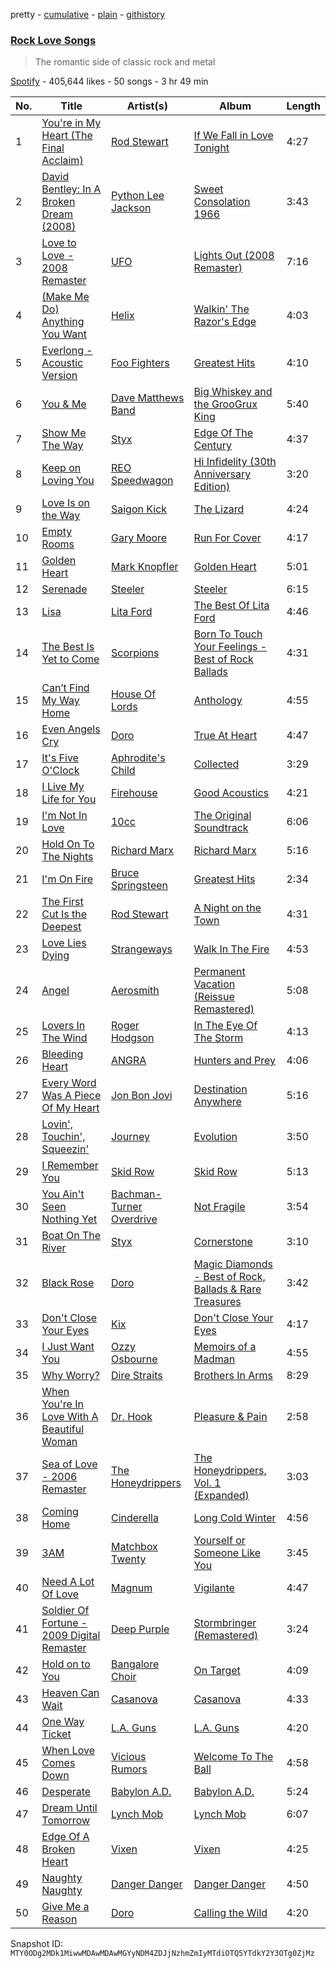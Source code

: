 pretty - [cumulative](/playlists/cumulative/37i9dQZF1DX7Z7kYpKKGTc.md) - [plain](/playlists/plain/37i9dQZF1DX7Z7kYpKKGTc) - [githistory](https://github.githistory.xyz/mackorone/spotify-playlist-archive/blob/main/playlists/plain/37i9dQZF1DX7Z7kYpKKGTc)

### [Rock Love Songs](https://open.spotify.com/playlist/37i9dQZF1DX7Z7kYpKKGTc)

> The romantic side of classic rock and metal

[Spotify](https://open.spotify.com/user/spotify) - 405,644 likes - 50 songs - 3 hr 49 min

| No. | Title | Artist(s) | Album | Length |
|---|---|---|---|---|
| 1 | [You're in My Heart \(The Final Acclaim\)](https://open.spotify.com/track/4P9kOK2PafbamK95SJOCbO) | [Rod Stewart](https://open.spotify.com/artist/2y8Jo9CKhJvtfeKOsYzRdT) | [If We Fall in Love Tonight](https://open.spotify.com/album/2GmrcFfoRPSKmmSyh36Bu6) | 4:27 |
| 2 | [David Bentley: In A Broken Dream \(2008\)](https://open.spotify.com/track/0o2ODr6zCp6DZdTczHsGSv) | [Python Lee Jackson](https://open.spotify.com/artist/7lWPkt4uoVwqSO7QpuYmdN) | [Sweet Consolation 1966](https://open.spotify.com/album/0h2mBenpQt3MtKPnLqRuVU) | 3:43 |
| 3 | [Love to Love \- 2008 Remaster](https://open.spotify.com/track/7APUAIXaQEH5EDdyFI3Cd1) | [UFO](https://open.spotify.com/artist/2Omy3P5hFZym7FKum1JA1s) | [Lights Out \(2008 Remaster\)](https://open.spotify.com/album/4YA8LIlVfST5TfphOx28VI) | 7:16 |
| 4 | [\(Make Me Do\) Anything You Want](https://open.spotify.com/track/0fWTGqNoC0nsbhA0aRAkDf) | [Helix](https://open.spotify.com/artist/7JF6mRd5N8LzsKugg4rcSG) | [Walkin' The Razor's Edge](https://open.spotify.com/album/6bLC4Ik5DP9E0nrPCNs4Sh) | 4:03 |
| 5 | [Everlong \- Acoustic Version](https://open.spotify.com/track/3QmesrvdbPjwf7i40nht1D) | [Foo Fighters](https://open.spotify.com/artist/7jy3rLJdDQY21OgRLCZ9sD) | [Greatest Hits](https://open.spotify.com/album/1zCNrbPpz5OLSr6mSpPdKm) | 4:10 |
| 6 | [You & Me](https://open.spotify.com/track/2haoFajdq2VFBj8xTfdV7N) | [Dave Matthews Band](https://open.spotify.com/artist/2TI7qyDE0QfyOlnbtfDo7L) | [Big Whiskey and the GrooGrux King](https://open.spotify.com/album/2uXxFQCCnTO4Ft9EA2PWJ4) | 5:40 |
| 7 | [Show Me The Way](https://open.spotify.com/track/2upjcGvuiTCGSaGPZZ2dtD) | [Styx](https://open.spotify.com/artist/4salDzkGmfycRqNUbyBphh) | [Edge Of The Century](https://open.spotify.com/album/6dLlnu5TPxD74g7w8SfnqF) | 4:37 |
| 8 | [Keep on Loving You](https://open.spotify.com/track/4rcHWl68ai6KvpXlc8vbnE) | [REO Speedwagon](https://open.spotify.com/artist/55vs7NT1KxcFjbMC4y202E) | [Hi Infidelity \(30th Anniversary Edition\)](https://open.spotify.com/album/0X4ZNTZw7SYgrp5rlBQC3N) | 3:20 |
| 9 | [Love Is on the Way](https://open.spotify.com/track/3F3n2V9XBrtb1omqLfcNPe) | [Saigon Kick](https://open.spotify.com/artist/1Qt3QdA0ZoOoeWfrJzA12d) | [The Lizard](https://open.spotify.com/album/0nZIjKvxpkli74fs827sAJ) | 4:24 |
| 10 | [Empty Rooms](https://open.spotify.com/track/21hvIW7umCAu3dWab4MYR1) | [Gary Moore](https://open.spotify.com/artist/23wr9RJZg0PmYvVFyNkQ4j) | [Run For Cover](https://open.spotify.com/album/5L7OArC51NP8i6EswjugZI) | 4:17 |
| 11 | [Golden Heart](https://open.spotify.com/track/4KU1AZfXvTPhrr9ptpVVPp) | [Mark Knopfler](https://open.spotify.com/artist/0FI0kxP0BWurTz8cB8BBug) | [Golden Heart](https://open.spotify.com/album/6GY9OQ3itHNUVzVxuRMqoo) | 5:01 |
| 12 | [Serenade](https://open.spotify.com/track/5eDmCbmySQNCtINzEfijyG) | [Steeler](https://open.spotify.com/artist/0Bok9cwEPeFS6vv7iVrkDj) | [Steeler](https://open.spotify.com/album/6X4xOK2vncouastY92OcYw) | 6:15 |
| 13 | [Lisa](https://open.spotify.com/track/2owpdFd1qqSSe6TEzceXpc) | [Lita Ford](https://open.spotify.com/artist/77tBvvyd6SD4Y9Um1xcbxP) | [The Best Of Lita Ford](https://open.spotify.com/album/4iDLWLSgdI1CmAAwShsHRU) | 4:46 |
| 14 | [The Best Is Yet to Come](https://open.spotify.com/track/29AXUHrkAp6EAz3VHLKfNU) | [Scorpions](https://open.spotify.com/artist/27T030eWyCQRmDyuvr1kxY) | [Born To Touch Your Feelings \- Best of Rock Ballads](https://open.spotify.com/album/3peZuKMnLFrGtS5sBrHKPG) | 4:31 |
| 15 | [Can’t Find My Way Home](https://open.spotify.com/track/2JQAsJ6rBSwOex7GPnkfSw) | [House Of Lords](https://open.spotify.com/artist/0iu8uY2sqeWpiwxcdwOonn) | [Anthology](https://open.spotify.com/album/5Da3HoQkJVhGwlbR4iW8ui) | 4:55 |
| 16 | [Even Angels Cry](https://open.spotify.com/track/00CKqQSBhAr2gePvyIzk0P) | [Doro](https://open.spotify.com/artist/5GLeyUhj8B8f5pJxqZllKl) | [True At Heart](https://open.spotify.com/album/6IPvbij5P2I7qqBE54Ydef) | 4:47 |
| 17 | [It's Five O'Clock](https://open.spotify.com/track/3hIUIwTtWbfH87Otztk2bW) | [Aphrodite's Child](https://open.spotify.com/artist/2XhhAWeUOlrZnGOB7aKEI8) | [Collected](https://open.spotify.com/album/5GxF0J9PqUTsrM8XpehAib) | 3:29 |
| 18 | [I Live My Life for You](https://open.spotify.com/track/47RAxX2yfiZWmsNKLvjQON) | [Firehouse](https://open.spotify.com/artist/28pS8WVbFstY0o1SrqCf8I) | [Good Acoustics](https://open.spotify.com/album/58YDbRSyKuN0hUAPBS7Ywv) | 4:21 |
| 19 | [I'm Not In Love](https://open.spotify.com/track/5HQEmiV2lKnSO6qa2fsR7x) | [10cc](https://open.spotify.com/artist/6i6WlGzQtXtz7GcC5H5st5) | [The Original Soundtrack](https://open.spotify.com/album/1CMgmJjMFskwwmK8h8j1Oj) | 6:06 |
| 20 | [Hold On To The Nights](https://open.spotify.com/track/3F2YXxSOC9dPmxXdrh6mYl) | [Richard Marx](https://open.spotify.com/artist/0grdhNhiRLFBaFVyybqsj6) | [Richard Marx](https://open.spotify.com/album/3C2cO3wo4f2bLzOpFypgmZ) | 5:16 |
| 21 | [I'm On Fire](https://open.spotify.com/track/6OA6JTMUGmQRtYGxpXgEa1) | [Bruce Springsteen](https://open.spotify.com/artist/3eqjTLE0HfPfh78zjh6TqT) | [Greatest Hits](https://open.spotify.com/album/1c72XklDkH9TmbPMxy11a9) | 2:34 |
| 22 | [The First Cut Is the Deepest](https://open.spotify.com/track/3FeYjbIVqvAhuTcwsE6K3v) | [Rod Stewart](https://open.spotify.com/artist/2y8Jo9CKhJvtfeKOsYzRdT) | [A Night on the Town](https://open.spotify.com/album/6z4jnK1fRHP80RJC8x9UFd) | 4:31 |
| 23 | [Love Lies Dying](https://open.spotify.com/track/02IPfHWXZIYlNAsXWEkcby) | [Strangeways](https://open.spotify.com/artist/3qjKWZHKWDnqD12VudjEpS) | [Walk In The Fire](https://open.spotify.com/album/1GSyVLvt58yFfvZs3uAuQN) | 4:53 |
| 24 | [Angel](https://open.spotify.com/track/6r4laxAXabuv6pK9Nzoskc) | [Aerosmith](https://open.spotify.com/artist/7Ey4PD4MYsKc5I2dolUwbH) | [Permanent Vacation \(Reissue Remastered\)](https://open.spotify.com/album/3mb4bSC1wKWTtQBfiMkyma) | 5:08 |
| 25 | [Lovers In The Wind](https://open.spotify.com/track/2nOtOd6fcI7MQ9Bw2QgNoH) | [Roger Hodgson](https://open.spotify.com/artist/3lHXm91pKLq9Sxi6CoRKWu) | [In The Eye Of The Storm](https://open.spotify.com/album/0qfNyNVCd7fcof8FdBwtaT) | 4:13 |
| 26 | [Bleeding Heart](https://open.spotify.com/track/4m2HvlrZ1kKsgFpcLh5h0V) | [ANGRA](https://open.spotify.com/artist/7IAXZaLTb6nkJr8RmVPn5y) | [Hunters and Prey](https://open.spotify.com/album/7InbifA9jm46xap6mBG2FA) | 4:06 |
| 27 | [Every Word Was A Piece Of My Heart](https://open.spotify.com/track/36ZdbCa9aaCHqktd0DWRNt) | [Jon Bon Jovi](https://open.spotify.com/artist/6h2bWHWTJL38N8dqocVaif) | [Destination Anywhere](https://open.spotify.com/album/1WRKn85tlchCZX0Ph1C0In) | 5:16 |
| 28 | [Lovin', Touchin', Squeezin'](https://open.spotify.com/track/0VQ0n5gMgJLNixG8BfWBT5) | [Journey](https://open.spotify.com/artist/0rvjqX7ttXeg3mTy8Xscbt) | [Evolution](https://open.spotify.com/album/4hKBS94EEP9PaYxuK5tisQ) | 3:50 |
| 29 | [I Remember You](https://open.spotify.com/track/4ZpXHlV2vQVfPXUvbDSZ92) | [Skid Row](https://open.spotify.com/artist/4opTS86dN9uO313J9CE8xg) | [Skid Row](https://open.spotify.com/album/0kSTuMp9GpX9pJR45Bksgi) | 5:13 |
| 30 | [You Ain't Seen Nothing Yet](https://open.spotify.com/track/0HOrDVS349XFcpCYsO2hAP) | [Bachman\-Turner Overdrive](https://open.spotify.com/artist/5q4AzEtCoYJyXjMMoEkSU5) | [Not Fragile](https://open.spotify.com/album/3TtCMt4XLddj9PQeVBfsK1) | 3:54 |
| 31 | [Boat On The River](https://open.spotify.com/track/4o9DSo7c1ICv4CtFWFSmGx) | [Styx](https://open.spotify.com/artist/4salDzkGmfycRqNUbyBphh) | [Cornerstone](https://open.spotify.com/album/0RhPpU4BvtF44qdvFnGQuh) | 3:10 |
| 32 | [Black Rose](https://open.spotify.com/track/4m6r4M964oZpp2G0I7dEsR) | [Doro](https://open.spotify.com/artist/5GLeyUhj8B8f5pJxqZllKl) | [Magic Diamonds \- Best of Rock, Ballads & Rare Treasures](https://open.spotify.com/album/0eYfEiYCAQi8T3d3I6GVAe) | 3:42 |
| 33 | [Don't Close Your Eyes](https://open.spotify.com/track/0oGXNS3UTj6Cq6KN4WT228) | [Kix](https://open.spotify.com/artist/45KpBChrKYWhTlU6N57ofu) | [Don't Close Your Eyes](https://open.spotify.com/album/5yAq5c3fXLA5BPdU4CVr9l) | 4:17 |
| 34 | [I Just Want You](https://open.spotify.com/track/3lOfjj2bBl60fvu3VuhMN4) | [Ozzy Osbourne](https://open.spotify.com/artist/6ZLTlhejhndI4Rh53vYhrY) | [Memoirs of a Madman](https://open.spotify.com/album/5k1h73bDwVffYMNx4yj22s) | 4:55 |
| 35 | [Why Worry?](https://open.spotify.com/track/3KRJx4PjRJBFPGFQD0p02H) | [Dire Straits](https://open.spotify.com/artist/0WwSkZ7LtFUFjGjMZBMt6T) | [Brothers In Arms](https://open.spotify.com/album/15J400U0rEpgE64UQgtvLs) | 8:29 |
| 36 | [When You're In Love With A Beautiful Woman](https://open.spotify.com/track/1UiKUFbCfgbVjwY8W657Pv) | [Dr\. Hook](https://open.spotify.com/artist/2Mhi3jfuRSdbVZPdjqsnnN) | [Pleasure & Pain](https://open.spotify.com/album/35XG1sovYmuWPpYCJsEX6F) | 2:58 |
| 37 | [Sea of Love \- 2006 Remaster](https://open.spotify.com/track/0VMGij4wSGBM5pSTcqjxeD) | [The Honeydrippers](https://open.spotify.com/artist/7J7YRBSoiXpdTmcbkKZL2C) | [The Honeydrippers, Vol\. 1 \(Expanded\)](https://open.spotify.com/album/0fwGgCBAMQ0ItsxR7yBE8O) | 3:03 |
| 38 | [Coming Home](https://open.spotify.com/track/1wVY6mhyV2bCrEmJBFGZCY) | [Cinderella](https://open.spotify.com/artist/7HL4id2U7FSDJtfKQHMgQx) | [Long Cold Winter](https://open.spotify.com/album/4HhRgtZGxBey3QJs0TQxfw) | 4:56 |
| 39 | [3AM](https://open.spotify.com/track/5vYA1mW9g2Coh1HUFUSmlb) | [Matchbox Twenty](https://open.spotify.com/artist/3Ngh2zDBRPEriyxQDAMKd1) | [Yourself or Someone Like You](https://open.spotify.com/album/4vUXTcKz7tXxrNl84meN6i) | 3:45 |
| 40 | [Need A Lot Of Love](https://open.spotify.com/track/0dXdjryeXBxShHBOJLjX55) | [Magnum](https://open.spotify.com/artist/3Nu9hoMBT4SkDcaNvmK4G1) | [Vigilante](https://open.spotify.com/album/155BekCTyzZhOQD3TTCUyE) | 4:47 |
| 41 | [Soldier Of Fortune \- 2009 Digital Remaster](https://open.spotify.com/track/60ifqqPhbselSwXyGrGyMK) | [Deep Purple](https://open.spotify.com/artist/568ZhdwyaiCyOGJRtNYhWf) | [Stormbringer \(Remastered\)](https://open.spotify.com/album/3k4Sw1t7tzEaE0LAR1J4YU) | 3:24 |
| 42 | [Hold on to You](https://open.spotify.com/track/1mSqcdYiCrXqJV1zHW6F66) | [Bangalore Choir](https://open.spotify.com/artist/56uhy4QIapl87ojDRRz92a) | [On Target](https://open.spotify.com/album/3wUPnwIc4xkttsmabaNQiC) | 4:09 |
| 43 | [Heaven Can Wait](https://open.spotify.com/track/1YV5Lms920tGuUZhy7AoXu) | [Casanova](https://open.spotify.com/artist/5djTY6fDPhTND4ggIBCJfH) | [Casanova](https://open.spotify.com/album/7C6SffoGyAgj9sBWgZaaM0) | 4:33 |
| 44 | [One Way Ticket](https://open.spotify.com/track/4k3guONzbL5o8IxzOjtiEv) | [L.A\. Guns](https://open.spotify.com/artist/22TEmHXBBLjTec2LOAuMdS) | [L.A\. Guns](https://open.spotify.com/album/7qxMyKTvm9UtiypH7t8pqz) | 4:20 |
| 45 | [When Love Comes Down](https://open.spotify.com/track/0oL5l7aGG4aPdCAkZX6kkv) | [Vicious Rumors](https://open.spotify.com/artist/5qF6qgroDoDIKpPChRqhX3) | [Welcome To The Ball](https://open.spotify.com/album/2rWyVAXsfcoI4XFb7K55LB) | 4:58 |
| 46 | [Desperate](https://open.spotify.com/track/2eaom6bXMm3dHkowGkHnmQ) | [Babylon A.D.](https://open.spotify.com/artist/6sh4WKluS0LOsPdGPerKJ5) | [Babylon A.D.](https://open.spotify.com/album/4BzqcQaLslzAXjJqAXOgHj) | 5:24 |
| 47 | [Dream Until Tomorrow](https://open.spotify.com/track/4fS7UQ9s2Lps0dsWSaEkm7) | [Lynch Mob](https://open.spotify.com/artist/2K3xysAFpeFSH3DG0zIErf) | [Lynch Mob](https://open.spotify.com/album/22oR7qshxEnyYNTWra6NEI) | 6:07 |
| 48 | [Edge Of A Broken Heart](https://open.spotify.com/track/2mEk0VdrbDJ11DBC6Y92mh) | [Vixen](https://open.spotify.com/artist/4wlPkvHKZzP2K8wtBzFRyY) | [Vixen](https://open.spotify.com/album/51aj98h378eXQJZXtIZKjK) | 4:25 |
| 49 | [Naughty Naughty](https://open.spotify.com/track/53G4MWFNYRx2R22CHwkTrs) | [Danger Danger](https://open.spotify.com/artist/1VaIDrxow5xfLmB9R26JVZ) | [Danger Danger](https://open.spotify.com/album/3fkdfqYl5Ky1jbpEWqDe5U) | 4:50 |
| 50 | [Give Me a Reason](https://open.spotify.com/track/0b8U6He9IAKkAyp5Jv2S0T) | [Doro](https://open.spotify.com/artist/5GLeyUhj8B8f5pJxqZllKl) | [Calling the Wild](https://open.spotify.com/album/10Qv2U3rIkdwD5FCs0QYvd) | 4:20 |

Snapshot ID: `MTY0ODg2MDk1MiwwMDAwMDAwMGYyNDM4ZDJjNzhmZmIyMTdiOTQ5YTdkY2Y3OTg0ZjMz`
